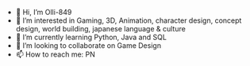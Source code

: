 - 👋 Hi, I’m Olli-849
- 👀 I’m interested in Gaming, 3D, Animation, character design, concept design, world building, japanese language & culture
- 🌱 I’m currently learning Python, Java and SQL
- 💞️ I’m looking to collaborate on Game Design
- 📫 How to reach me: PN

<!---
Olli-849/Olli-849 is a ✨ special ✨ repository because its `README.md` (this file) appears on your GitHub profile.
You can click the Preview link to take a look at your changes.
--->
